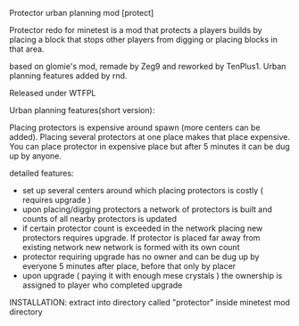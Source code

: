 Protector urban planning mod [protect]

Protector redo for minetest is a mod that protects a players builds by placing
a block that stops other players from digging or placing blocks in that area.

based on glomie's mod, remade by Zeg9 and reworked by TenPlus1. Urban planning features added by rnd.


Released under WTFPL

Urban planning features(short version):

Placing protectors is expensive around spawn (more centers can be added). Placing several protectors at one place makes that place expensive.
You can place protector in expensive place but after 5 minutes it can be dug up by anyone.


detailed features:
- set up several centers around which placing protectors is costly ( requires upgrade )
- upon placing/digging protectors a network of protectors is built and counts of all nearby protectors is updated
- if certain protector count is exceeded in the network placing new protectors requires upgrade. If protector is placed far away from
	existing network new network is formed with its own count
- protector requiring upgrade has no owner and can be dug up by everyone 5 minutes after place, before that only by placer
- upon upgrade ( paying it with enough mese crystals ) the ownership is assigned to player who completed upgrade

INSTALLATION: extract into directory called "protector" inside minetest mod directory